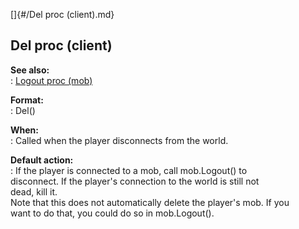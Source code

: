[]{#/Del proc (client).md}    
## Del proc (client)    
**See also:**    
:   [Logout proc (mob)](/mob/proc/Logout)    
<!-- -->    
**Format:**    
:   Del()    
<!-- -->    
**When:**    
:   Called when the player disconnects from the world.    
<!-- -->    
**Default action:**    
:   If the player is connected to a mob, call mob.Logout() to    
    disconnect. If the player\'s connection to the world is still not    
    dead, kill it.    
Note that this does not automatically delete the player\'s mob. If you    
want to do that, you could do so in mob.Logout().  